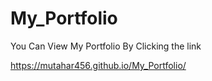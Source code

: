 # My_Portfolio

You Can View My Portfolio By Clicking the link


https://mutahar456.github.io/My_Portfolio/
